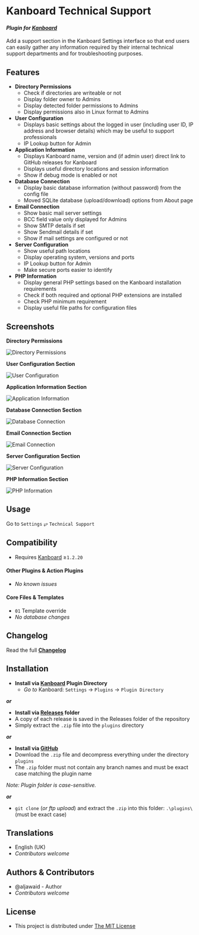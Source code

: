 # Kanboard Technical Support

#### _Plugin for [Kanboard](https://github.com/fguillot/kanboard "Kanboard - Kanban Project Management Software")_

Add a support section in the Kanboard Settings interface so that end users can easily gather any information required by their internal technical support departments and for troubleshooting purposes. 


Features
-------------

- **Directory Permissions**
  - Check if directories are writeable or not
  - Display folder owner to Admins
  - Display detected folder permissions to Admins
  - Display permissions also in Linux format to Admins
- **User Configuration**
  - Displays basic settings about the logged in user (including user ID, IP address and browser details) which may be useful to support professionals
  - IP Lookup button for Admin
- **Application Information**
  - Displays Kanboard name, version and (if admin user) direct link to GitHub releases for Kanboard
  - Displays useful directory locations and session information
  - Show if debug mode is enabled or not
- **Database Connection**
  - Display basic database information (without password) from the config file
  - Moved SQLite database (upload/download) options from About page
- **Email Connection**
  - Show basic mail server settings
  - BCC field value only displayed for Admins
  - Show SMTP details if set
  - Show Sendmail details if set
  - Show if mail settings are configured or not
- **Server Configuration**
  - Show useful path locations
  - Display operating system, versions and ports
  - IP Lookup button for Admin
  - Make secure ports easier to identify
- **PHP Information**
  - Display general PHP settings based on the Kanboard installation requirements
  - Check if both required and optional PHP extensions are installed
  - Check PHP minimum requirement
  - Display useful file paths for configuration files


Screenshots
----------

**Directory Permissions**

![Directory Permissions](../master/screenshot-permissions.png "Directory Permissions")

**User Configuration Section**  

![User Configuration](../master/screenshot-user.png "User Configuration")

**Application Information Section**

![Application Information](../master/screenshot-app.png "Application Information")

**Database Connection Section**

![Database Connection](../master/screenshot-db.png "Database Connection")

**Email Connection Section**

![Email Connection](../master/screenshot-mail.png "Email Connection")

**Server Configuration Section**

![Server Configuration](../master/screenshot-server.png "Server Configuration")

**PHP Information Section**

![PHP Information](../master/screenshot-php.png "PHP Information")

Usage
-------------

Go to `Settings` &#10562; `Technical Support` 

Compatibility
-------------

- Requires [Kanboard](https://github.com/fguillot/kanboard "Kanboard - Kanban Project Management Software") ≥`1.2.20`

#### Other Plugins & Action Plugins
- _No known issues_
#### Core Files & Templates
- `01` Template override
- _No database changes_

Changelog
---------

Read the full [**Changelog**](../master/changelog.md "See changes")
 

Installation
------------

- **Install via [Kanboard](https://github.com/fguillot/kanboard "Kanboard - Kanban Project Management Software") Plugin Directory**
  - _Go to_ Kanboard: `Settings` -> `Plugins` -> `Plugin Directory`

**_or_**

- **Install via [Releases](../master/Releases/ "A copy of each release is saved in the folder") folder**
 - A copy of each release is saved in the Releases folder of the repository
 - Simply extract the `.zip` file into the `plugins` directory

**_or_**

- **Install via [GitHub](https://github.com/aljawaid "Find the correct plugin from the list of repositories")**
- Download the `.zip` file and decompress everything under the directory `plugins`
 - The `.zip` folder must not contain any branch names and must be exact case matching the plugin name

_Note: Plugin folder is case-sensitive._

**_or_**
- `git clone` (_or ftp upload_) and extract the `.zip` into this folder: `.\plugins\` (must be exact case)


Translations
------------

- English (UK)
- _Contributors welcome_


Authors & Contributors
----------------------

- @aljawaid - Author
- _Contributors welcome_

License
-------
- This project is distributed under [The MIT License](../master/LICENSE "Read The MIT license")
